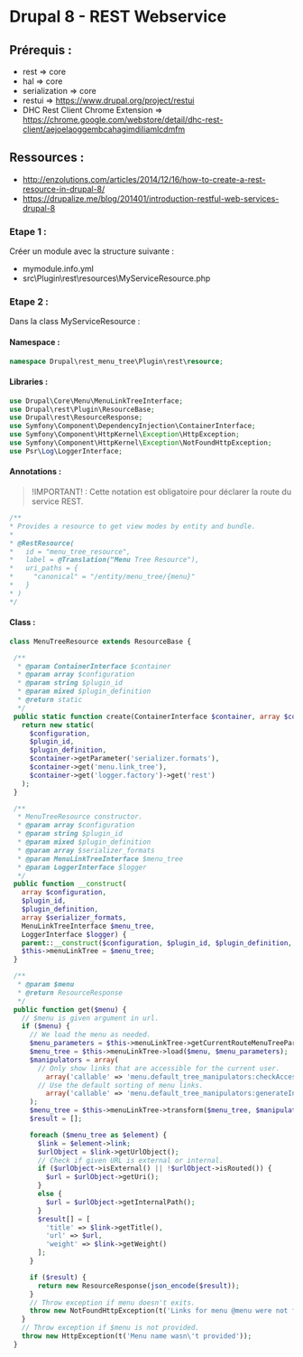 # Drupal 8 - REST Webservice

## Prérequis :
  - rest => core
  - hal => core
  - serialization => core
  - restui => https://www.drupal.org/project/restui
  - DHC Rest Client Chrome Extension => https://chrome.google.com/webstore/detail/dhc-rest-client/aejoelaoggembcahagimdiliamlcdmfm

## Ressources :
  - http://enzolutions.com/articles/2014/12/16/how-to-create-a-rest-resource-in-drupal-8/
  - https://drupalize.me/blog/201401/introduction-restful-web-services-drupal-8

### Etape 1 :
Créer un module avec la structure suivante :
  - mymodule.info.yml
  - src\Plugin\rest\resources\MyServiceResource.php

### Etape 2 :
Dans la class MyServiceResource :

#### Namespace :
```php
namespace Drupal\rest_menu_tree\Plugin\rest\resource;
```

#### Libraries :
```php
use Drupal\Core\Menu\MenuLinkTreeInterface;
use Drupal\rest\Plugin\ResourceBase;
use Drupal\rest\ResourceResponse;
use Symfony\Component\DependencyInjection\ContainerInterface;
use Symfony\Component\HttpKernel\Exception\HttpException;
use Symfony\Component\HttpKernel\Exception\NotFoundHttpException;
use Psr\Log\LoggerInterface;
```

#### Annotations :

>!IMPORTANT! : Cette notation est obligatoire pour déclarer la route du service REST.

```php
/**
* Provides a resource to get view modes by entity and bundle.
*
* @RestResource(
*   id = "menu_tree_resource",
*   label = @Translation("Menu Tree Resource"),
*   uri_paths = {
*     "canonical" = "/entity/menu_tree/{menu}"
*   }
* )
*/
```
#### Class :
```php
class MenuTreeResource extends ResourceBase {

 /**
  * @param ContainerInterface $container
  * @param array $configuration
  * @param string $plugin_id
  * @param mixed $plugin_definition
  * @return static
  */
 public static function create(ContainerInterface $container, array $configuration, $plugin_id, $plugin_definition) {
   return new static(
     $configuration,
     $plugin_id,
     $plugin_definition,
     $container->getParameter('serializer.formats'),
     $container->get('menu.link_tree'),
     $container->get('logger.factory')->get('rest')
   );
 }

 /**
  * MenuTreeResource constructor.
  * @param array $configuration
  * @param string $plugin_id
  * @param mixed $plugin_definition
  * @param array $serializer_formats
  * @param MenuLinkTreeInterface $menu_tree
  * @param LoggerInterface $logger
  */
 public function __construct(
   array $configuration,
   $plugin_id,
   $plugin_definition,
   array $serializer_formats,
   MenuLinkTreeInterface $menu_tree,
   LoggerInterface $logger) {
   parent::__construct($configuration, $plugin_id, $plugin_definition, $serializer_formats, $logger);
   $this->menuLinkTree = $menu_tree;
 }

 /**
  * @param $menu
  * @return ResourceResponse
  */
 public function get($menu) {
   // $menu is given argument in url.
   if ($menu) {
     // We load the menu as needed.
     $menu_parameters = $this->menuLinkTree->getCurrentRouteMenuTreeParameters($menu);
     $menu_tree = $this->menuLinkTree->load($menu, $menu_parameters);
     $manipulators = array(
       // Only show links that are accessible for the current user.
         array('callable' => 'menu.default_tree_manipulators:checkAccess'),
       // Use the default sorting of menu links.
         array('callable' => 'menu.default_tree_manipulators:generateIndexAndSort'),
     );
     $menu_tree = $this->menuLinkTree->transform($menu_tree, $manipulators);
     $result = [];

     foreach ($menu_tree as $element) {
       $link = $element->link;
       $urlObject = $link->getUrlObject();
       // Check if given URL is external or internal.
       if ($urlObject->isExternal() || !$urlObject->isRouted()) {
         $url = $urlObject->getUri();
       }
       else {
         $url = $urlObject->getInternalPath();
       }
       $result[] = [
         'title' => $link->getTitle(),
         'url' => $url,
         'weight' => $link->getWeight()
       ];
     }

     if ($result) {
       return new ResourceResponse(json_encode($result));
     }
     // Throw exception if menu doesn't exits.
     throw new NotFoundHttpException(t('Links for menu @menu were not found', array('@menu' => $menu)));
   }
   // Throw exception if $menu is not provided.
   throw new HttpException(t('Menu name wasn\'t provided'));
 }
```

